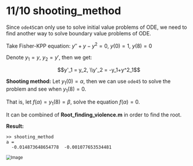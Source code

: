 # 11/10 shooting_method

Since `ode45`can only use to solve initial value problems of ODE, we need to find another way to solve boundary value problems of ODE.

Take Fisher-KPP equation: $y''+y-y^2=0,\ y(0)=1,\ y(8)=0$

Denote $y_1=y,\ y_2=y'$, then we get:

```math
y'_1 = y_2,
\\y'_2 = -y_1+y^2_1
```

**Shooting method:** Let $y_1(0)=\alpha$, then we can use `ode45` to solve the problem and see when $y_1(8)=0$.

That is, let $f(\alpha) = y_1(8)=\beta$, solve the equation $f(\alpha)=0$.

It can be combined of **Root_finding_violence.m** in order to find the root.

**Result:**

```
>> shooting_method
a = 
  -0.014873648654778  -0.001077653534481
```

<img src="https://imgur.com/bPWtNXF.jpg" alt="Image" style="zoom:80%;" />

